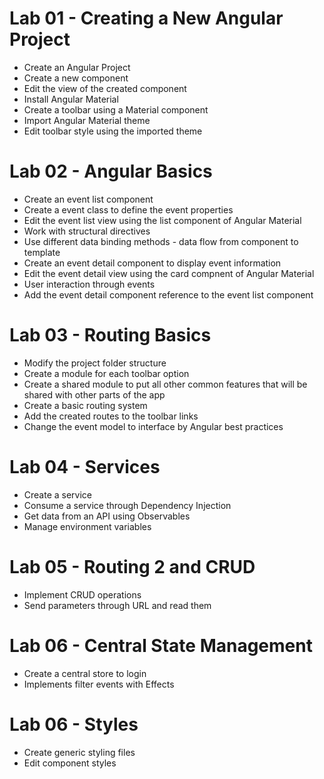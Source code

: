 # Lab 01 - Creating a New Angular Project

  - Create an Angular Project
  - Create a new component
  - Edit the view of the created component
  - Install Angular Material
  - Create a toolbar using a Material component
  - Import Angular Material theme
  - Edit toolbar style using the imported theme


# Lab 02 - Angular Basics

  - Create an event list component
  - Create a event class to define the event properties
  - Edit the event list view using the list component of Angular Material
  - Work with structural directives
  - Use different data binding methods - data flow from component to template
  - Create an event detail component to display event information
  - Edit the event detail view using the card compnent of Angular Material
  - User interaction through events
  - Add the event detail component reference to the event list component


# Lab 03 - Routing Basics

  - Modify the project folder structure 
  - Create a module for each toolbar option
  - Create a shared module to put all other common features that will be shared with other parts of the app
  - Create a basic routing system
  - Add the created routes to the toolbar links
  - Change the event model to interface by Angular best practices


# Lab 04 - Services

  - Create a service
  - Consume a service through Dependency Injection
  - Get data from an API using Observables
  - Manage environment variables


# Lab 05 - Routing 2 and CRUD

  - Implement CRUD operations
  - Send parameters through URL and read them


# Lab 06 - Central State Management

   - Create a central store to login
   - Implements filter events with Effects

# Lab 06 - Styles

   - Create generic styling files
   - Edit component styles